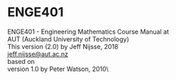 # ENGE401
ENGE401 - Engineering Mathematics Course Manual at\
AUT (Auckland University of Technology)\
This version (2.0) by Jeff Nijsse, 2018\
<jeff.nijsse@aut.ac.nz>\
based on\
version 1.0 by Peter Watson, 2010\

